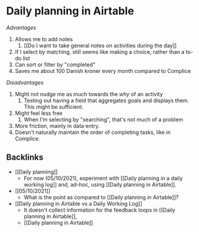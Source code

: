 # Daily planning in Airtable
*Advantages*
1. Allows me to add notes
	1. [[Do I want to take general notes on activities during the day]]
2. If I select by matching, still seems like making a choice, rather than a to-do list
3. Can sort or filter by "completed"
4. Saves me about 100 Danish kroner every month compared to Complice

*Disadvantages*
1. Might not nudge me as much towards the *why* of an activity
	1. Testing out having a field that aggregates goals and displays them. This might be sufficient.
2. Might feel less free 
	1. When I'm selecting by "searching", that's not much of a problem
3. More friction, mainly in data entry.
4. Doesn't naturally maintain the order of completing tasks, like in Complice.

## Backlinks
* [[Daily planning]]
	* For now (05/10/2021), experiment with [[Daily planning in a daily working log]] and, ad-hoc, using [[Daily planning in Airtable]].
* [[05/10/2021]]
	* What is the point as compared to [[Daily planning in Airtable]]?
* [[Daily planning in Airtable vs a Daily Working Log]]
	* It doesn't collect information for the feedback loops in [[Daily planning in Airtable]], 
	* [[Daily planning in Airtable]]

<!-- #p1 -->

<!-- {BearID:F123D016-6FDB-4231-B7A4-38B603B64FBE-35261-00006A5606F5B105} -->
